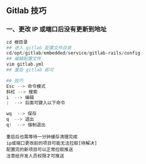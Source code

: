 ## Gitlab 技巧

### 一、更改 IP 或端口后没有更新到地址

```python
cd 根目录
## 进入 gitlab 配置文件目录
cd/opt/gitlab/embedded/service/gitlab-rails/config
## 编辑配置文件
vim gitlab.yml
## 重启 gitlab 即可

## 技巧
Esc --> 命令模式
斜杠 --> 搜索
i  --> 编辑
:  --> 后面可键入以下命令

wq  --> 保存
q  --> 退出
q!  --> 强制退出
```

```
重启后也需等待一分钟缓存清理完成
ip或端口更改前的项目可能无法拉取[待解决]
配置完的新项目可以正常拉取推送
注意给开发人员权限才可推送
```

